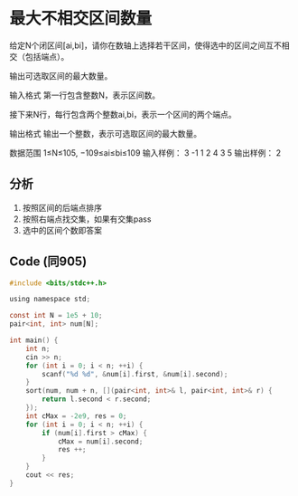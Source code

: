 # 最大不相交区间数量

给定N个闭区间[ai,bi]，请你在数轴上选择若干区间，使得选中的区间之间互不相交（包括端点）。

输出可选取区间的最大数量。

输入格式
第一行包含整数N，表示区间数。

接下来N行，每行包含两个整数ai,bi，表示一个区间的两个端点。

输出格式
输出一个整数，表示可选取区间的最大数量。

数据范围
1≤N≤105,
−109≤ai≤bi≤109
输入样例：
3
-1 1
2 4
3 5
输出样例：
2

## 分析

1. 按照区间的后端点排序
2. 按照右端点找交集，如果有交集pass
3. 选中的区间个数即答案

## Code (同905)

```c
#include <bits/stdc++.h>

using namespace std;

const int N = 1e5 + 10;
pair<int, int> num[N];

int main() {
    int n;
    cin >> n;
    for (int i = 0; i < n; ++i) {
        scanf("%d %d", &num[i].first, &num[i].second);
    }
    sort(num, num + n, [](pair<int, int>& l, pair<int, int>& r) {
        return l.second < r.second;
    });
    int cMax = -2e9, res = 0;
    for (int i = 0; i < n; ++i) {
        if (num[i].first > cMax) {
            cMax = num[i].second;
            res ++;
        }
    }
    cout << res;
}
```